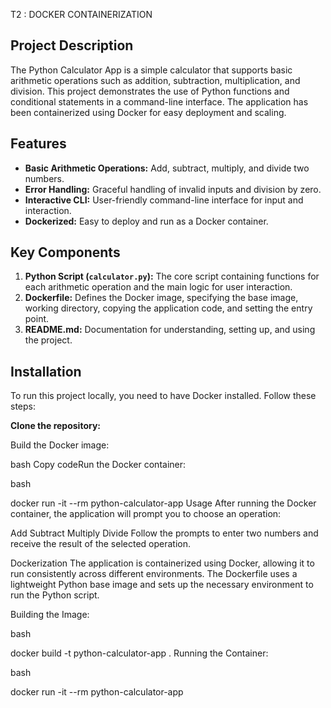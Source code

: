 T2 : DOCKER CONTAINERIZATION

## Project Description
The Python Calculator App is a simple calculator that supports basic arithmetic operations such as addition, subtraction, multiplication, and division. This project demonstrates the use of Python functions and conditional statements in a command-line interface. The application has been containerized using Docker for easy deployment and scaling.

## Features
- **Basic Arithmetic Operations:** Add, subtract, multiply, and divide two numbers.
- **Error Handling:** Graceful handling of invalid inputs and division by zero.
- **Interactive CLI:** User-friendly command-line interface for input and interaction.
- **Dockerized:** Easy to deploy and run as a Docker container.

## Key Components
1. **Python Script (`calculator.py`):** The core script containing functions for each arithmetic operation and the main logic for user interaction.
2. **Dockerfile:** Defines the Docker image, specifying the base image, working directory, copying the application code, and setting the entry point.
3. **README.md:** Documentation for understanding, setting up, and using the project.

## Installation
To run this project locally, you need to have Docker installed. Follow these steps:

 **Clone the repository:**
   
Build the Docker image:

bash
Copy codeRun the Docker container:

bash

docker run -it --rm python-calculator-app
Usage
After running the Docker container, the application will prompt you to choose an operation:

Add
Subtract
Multiply
Divide
Follow the prompts to enter two numbers and receive the result of the selected operation.

Dockerization
The application is containerized using Docker, allowing it to run consistently across different environments. The Dockerfile uses a lightweight Python base image and sets up the necessary environment to run the Python script.

Building the Image:

bash

docker build -t python-calculator-app .
Running the Container:

bash

docker run -it --rm python-calculator-app
